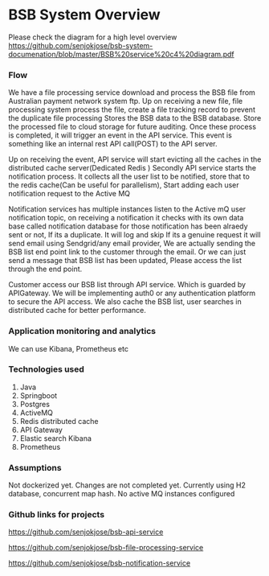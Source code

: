 # BSB System Overview
Please check the diagram for a high level overview
https://github.com/senjokjose/bsb-system-documenation/blob/master/BSB%20service%20c4%20diagram.pdf

### Flow
We have a file processing service download and process the BSB file from Australian payment network system ftp.
Up on receiving a new file, file processing system process the file, create a file tracking record to prevent the duplicate file processing
Stores the BSB data to the BSB database. Store the processed file to cloud storage for future auditing. Once these process is completed, it will trigger an event in the API service. This event is something like an internal  rest API call(POST) to the API server.


Up on receiving the event, API service will start evicting all the caches in the distributed cache server(Dedicated Redis )
Secondly API service starts the notification process.
It collects all the user list to be notified, store that to the redis cache(Can be useful for parallelism), Start adding each user notification request to the Active MQ

Notification services has multiple instances listen to the Active mQ user notification topic, on receiving a notification it checks with its own data base called notification database for those notification has been alraedy sent or not,
If its a duplicate. It will log and skip
If its a genuine request it will send email using Sendgrid/any email provider, We are actually sending the BSB list end point link to the customer through the email. Or we can just send a message that BSB list has been updated, Please access the list through the end point.


Customer access our BSB list through API service. Which is guarded by  APIGateway. We will be implementing auth0 or any authentication platform to secure the API access.
We also cache the BSB list, user searches in distributed cache for better performance.

### Application monitoring and analytics
We can use Kibana, Prometheus etc

### Technologies used
1. Java
2. Springboot
3. Postgres
4. ActiveMQ
5. Redis distributed cache
6. API Gateway
7. Elastic search Kibana
8. Prometheus


### Assumptions
Not dockerized yet. Changes are not completed yet.
Currently using H2 database, concurrent map hash. No active MQ instances configured

### Github links for projects
https://github.com/senjokjose/bsb-api-service

https://github.com/senjokjose/bsb-file-processing-service

https://github.com/senjokjose/bsb-notification-service












